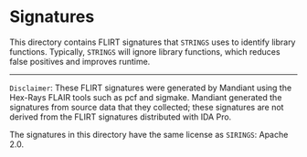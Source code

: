 # Signatures

This directory contains FLIRT signatures that `STRINGS` uses to identify library functions. Typically, `STRINGS` will ignore library functions, which reduces false positives and improves runtime.

---
`Disclaimer`: These FLIRT signatures were generated by Mandiant using the Hex-Rays FLAIR tools such as pcf and sigmake. Mandiant generated the signatures from source data that they collected; these signatures are not derived from the FLIRT signatures distributed with IDA Pro.

The signatures in this directory have the same license as `SIRINGS`: Apache 2.0.